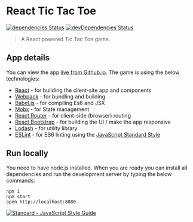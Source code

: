 # React Tic Tac Toe
[![dependencies Status](https://david-dm.org/tsevdos/repocompare/status.svg)](https://david-dm.org/tsevdos/react-tic-tac-toe)
[![devDependencies Status](https://david-dm.org/tsevdos/repocompare/dev-status.svg)](https://david-dm.org/tsevdos/react-tic-tac-toe?type=dev)

> A React powered Tic Tac Toe game.

## App details

You can view the app [live from Github.io](http://tsevdos.github.io/react-tic-tac-toe). The game is using the below technologies:

* [React](https://facebook.github.io/react/) - for building the client-site app and components
* [Webpack](https://webpack.github.io/) - for bundling and building
* [Babel.js](https://babeljs.io/) - for compiling Es6 and JSX
* [Mobx](https://mobx.js.org/) - for State management
* [React Router](https://github.com/ReactTraining/react-router) - for client-side (browser) routing
* [React Bootstrap](https://react-bootstrap.github.io/) - for building the UI / make the app responsive
* [Lodash](https://lodash.com/) - for utility library
* [ESLint](http://eslint.org/) - for ES6 linting using the [JavaScript Standard Style](http://standardjs.com/)

## Run locally

You need to have node.js installed. When you are ready you can install all dependencies and run the development server by typing the below commands:

```
npm i
npm start
open http://localhost:8080
```

[![Standard - JavaScript Style Guide](https://cdn.rawgit.com/feross/standard/master/badge.svg)](https://github.com/feross/standard)
